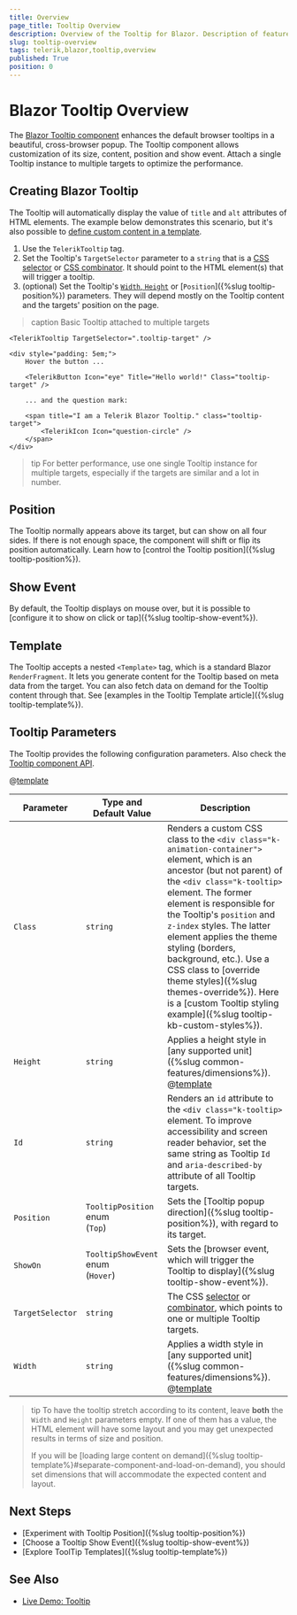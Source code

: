 ```yaml
---
title: Overview
page_title: Tooltip Overview
description: Overview of the Tooltip for Blazor. Description of features, basic examples.
slug: tooltip-overview
tags: telerik,blazor,tooltip,overview
published: True
position: 0
---
```


# Blazor Tooltip Overview

The <a href="https://www.telerik.com/blazor-ui/tooltip" target="_blank">Blazor Tooltip component</a> enhances the default browser tooltips in a beautiful, cross-browser popup. The Tooltip component allows customization of its size, content, position and show event. Attach a single Tooltip instance to multiple targets to optimize the performance.

## Creating Blazor Tooltip

The Tooltip will automatically display the value of `title` and `alt` attributes of HTML elements. The example below demonstrates this scenario, but it's also possible to [define custom content in a template](#template).

1. Use the `TelerikTooltip` tag.
1. Set the Tooltip's `TargetSelector` parameter to a `string` that is a [CSS selector](https://developer.mozilla.org/en-US/docs/Web/CSS/CSS_Selectors) or [CSS combinator](https://developer.mozilla.org/en-US/docs/Learn/CSS/Building_blocks/Selectors/Combinators). It should point to the HTML element(s) that will trigger a tooltip.
1. (optional) Set the Tooltip's [`Width`, `Height`](#tooltip-parameters) or [`Position`]({%slug tooltip-position%}) parameters. They will depend mostly on the Tooltip content and the targets' position on the page.

>caption Basic Tooltip attached to multiple targets

````CSHTML
<TelerikTooltip TargetSelector=".tooltip-target" />

<div style="padding: 5em;">
    Hover the button ...

    <TelerikButton Icon="eye" Title="Hello world!" Class="tooltip-target" />

    ... and the question mark:

    <span title="I am a Telerik Blazor Tooltip." class="tooltip-target">
        <TelerikIcon Icon="question-circle" />
    </span>
</div>
````

>tip For better performance, use one single Tooltip instance for multiple targets, especially if the targets are similar and a lot in number.

## Position

The Tooltip normally appears above its target, but can show on all four sides. If there is not enough space, the component will shift or flip its position automatically. Learn how to [control the Tooltip position]({%slug tooltip-position%}).

## Show Event

By default, the Tooltip displays on mouse over, but it is possible to [configure it to show on click or tap]({%slug tooltip-show-event%}).

## Template

The Tooltip accepts a nested `<Template>` tag, which is a standard Blazor `RenderFragment`. It lets you generate content for the Tooltip based on meta data from the target. You can also fetch data on demand for the Tooltip content through that. See [examples in the Tooltip Template article]({%slug tooltip-template%}).

## Tooltip Parameters

The Tooltip provides the following configuration parameters. Also check the [Tooltip component API](/blazor-ui/api/Telerik.Blazor.Components.TelerikTooltip).

@[template](/_contentTemplates/common/parameters-table-styles.md#table-layout)

| Parameter | Type and Default&nbsp;Value | Description |
| --- | --- | --- |
| `Class` | `string` | Renders a custom CSS class to the `<div class="k-animation-container">` element, which is an ancestor (but not parent) of the `<div class="k-tooltip>` element. The former element is responsible for the Tooltip's `position` and `z-index` styles. The latter element applies the theme styling (borders, background, etc.). Use a CSS class to [override theme styles]({%slug themes-override%}). Here is a [custom Tooltip styling example]({%slug tooltip-kb-custom-styles%}). |
| `Height` | `string` | Applies a height style in [any supported unit]({%slug common-features/dimensions%}). @[template](/_contentTemplates/tooltip/notes.md#dimensions-behavior) |
| `Id` | `string` | Renders an `id` attribute to the `<div class="k-tooltip>` element. To improve accessibility and screen reader behavior, set the same string as Tooltip `Id` and `aria-described-by` attribute of all Tooltip targets. |
| `Position` | `TooltipPosition` enum <br /> (`Top`) | Sets the [Tooltip popup direction]({%slug tooltip-position%}), with regard to its target. |
| `ShowOn` | `TooltipShowEvent` enum <br /> (`Hover`) | Sets the [browser event, which will trigger the Tooltip to display]({%slug tooltip-show-event%}). |
| `TargetSelector` | `string` | The CSS [selector](https://developer.mozilla.org/en-US/docs/Web/CSS/CSS_Selectors) or [combinator](https://developer.mozilla.org/en-US/docs/Learn/CSS/Building_blocks/Selectors/Combinators), which points to one or multiple Tooltip targets. |
| `Width` | `string` | Applies a width style in [any supported unit]({%slug common-features/dimensions%}). @[template](/_contentTemplates/tooltip/notes.md#dimensions-behavior) |

>tip To have the tooltip stretch according to its content, leave **both** the `Width` and `Height` parameters empty. If one of them has a value, the HTML element will have some layout and you may get unexpected results in terms of size and position.
>
> If you will be [loading large content on demand]({%slug tooltip-template%}#separate-component-and-load-on-demand), you should set dimensions that will accommodate the expected content and layout.

## Next Steps

* [Experiment with Tooltip Position]({%slug tooltip-position%})
* [Choose a Tooltip Show Event]({%slug tooltip-show-event%})
* [Explore ToolTip Templates]({%slug tooltip-template%})

## See Also

* [Live Demo: Tooltip](https://demos.telerik.com/blazor-ui/tooltip/overview)
